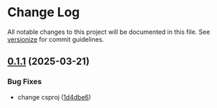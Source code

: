 # Change Log

All notable changes to this project will be documented in this file. See [versionize](https://github.com/versionize/versionize) for commit guidelines.

<a name="0.1.1"></a>
## [0.1.1](https://www.github.com/t-graski/ranch-mayhem-engine/releases/tag/v0.1.1) (2025-03-21)

### Bug Fixes

* change csproj ([1d4dbe6](https://www.github.com/t-graski/ranch-mayhem-engine/commit/1d4dbe6c1c93602547e0c5d002116c3dbac34878))


